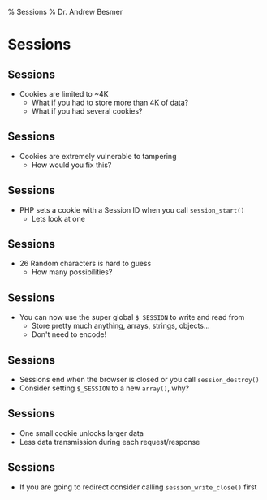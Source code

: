 % Sessions
% Dr. Andrew Besmer

# Sessions

## Sessions

* Cookies are limited to ~4K
	* What if you had to store more than 4K of data?
	* What if you had several cookies?

## Sessions

* Cookies are extremely vulnerable to tampering
	* How would you fix this?

## Sessions

* PHP sets a cookie with a Session ID when you call `session_start()`
	* Lets look at one

## Sessions

* 26 Random characters is hard to guess
	* How many possibilities?

## Sessions

* You can now use the super global `$_SESSION` to write and read from
	* Store pretty much anything, arrays, strings, objects...
	* Don't need to encode!

## Sessions 

* Sessions end when the browser is closed or you call `session_destroy()`
* Consider setting `$_SESSION` to a new `array()`, why?

## Sessions

* One small cookie unlocks larger data
* Less data transmission during each request/response

## Sessions

* If you are going to redirect consider calling `session_write_close()` first



